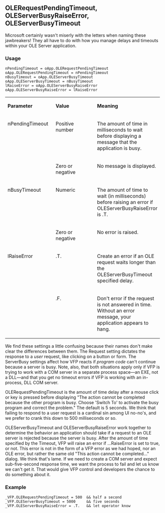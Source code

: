 ## OLERequestPendingTimeout, OLEServerBusyRaiseError, OLEServerBusyTimeout

Microsoft certainly wasn't miserly with the letters when naming these jawbreakers! They all have to do with how you manage delays and timeouts within your OLE Server application.

### Usage

```foxpro
nPendingTimeout = oApp.OLERequestPendingTimeout
oApp.OLERequestPendingTimeout = nPendingTimeout
nBusyTimeout = oApp.OLEServerBusyTimeout
oApp.OLEServerBusyTimeout = nBusyTimeout
lRaiseError = oApp.OLEServerBusyRaiseError
oApp.OLEServerBusyRaiseError = lRaiseError
```
<table>
<tr>
  <td width="32%" valign="top">
  <p><b>Parameter</b></p>
  </td>
  <td width="23%" valign="top">
  <p><b>Value</b></p>
  </td>
  <td width="45%" valign="top">
  <p><b>Meaning</b></p>
  </td>
 </tr>
<tr>
  <td width="32%" rowspan="2" valign="top">
  <p>nPendingTimeout</p>
  </td>
  <td width="23%" valign="top">
  <p>Positive number</p>
  </td>
  <td width="45%" valign="top">
  <p>The amount of time in milliseconds to wait before displaying a message that the application is busy.</p>
  </td>
 </tr>
<tr>
  <td width="33%" valign="top">
  <p>Zero or negative</p>
  </td>
  <td width="67%" valign="top">
  <p>No message is displayed.</p>
  </td>
 </tr>
<tr>
  <td width="32%" rowspan="2" valign="top">
  <p>nBusyTimeout</p>
  </td>
  <td width="23%" valign="top">
  <p>Numeric</p>
  </td>
  <td width="45%" valign="top">
  <p>The amount of time to wait (in milliseconds) before raising an error if OLEServerBusyRaiseError is .T.</p>
  </td>
 </tr>
<tr>
  <td width="33%" valign="top">
  <p>Zero or negative</p>
  </td>
  <td width="67%" valign="top">
  <p>No error is raised.</p>
  </td>
 </tr>
<tr>
  <td width="32%" rowspan="2" valign="top">
  <p>lRaiseError</p>
  </td>
  <td width="23%" valign="top">
  <p>.T.</p>
  </td>
  <td width="45%" valign="top">
  <p>Create an error if an OLE request waits longer than the OLEServerBusyTimeout specified delay.</p>
  </td>
 </tr>
<tr>
  <td width="33%" valign="top">
  <p>.F.</p>
  </td>
  <td width="67%" valign="top">
  <p>Don't error if the request is not answered in time. Without an error message, your application appears to hang.</p>
  </td>
 </tr>
</table>

We find these settings a little confusing because their names don't make clear the differences between them. The Request setting dictates the response to a *user* request, like clicking on a button or form. The ServerBusy settings affect how VFP reacts if *program code* can't continue because a server is busy. Note, also, that both situations apply only if VFP is trying to work with a COM server in a separate process space&mdash;an EXE, not a DLL&mdash;and that you get no timeout errors if VFP is working with an in-process, DLL COM server.

OLERequestPendingTimeout is the amount of time delay after a mouse click or key is pressed before displaying "The action cannot be completed because the other program is busy. Choose 'Switch To' to activate the busy program and correct the problem." The default is 5 seconds. We think that failing to respond to a user request is a cardinal sin among UI no-no's, and we prefer to crank this down to 500 milliseconds or so.

OLEServerBusyTimeout and OLEServerBusyRaiseError work together to determine the behavior an application should take if a request to an OLE server is rejected because the server is busy. After the amount of time specified by the Timeout, VFP will raise an error if ...RaiseError is set to true, or not. This error is not in the form of a VFP error as we had hoped, nor an OLE error, but rather the same old "This action cannot be completed..." dialog. We think that's lame. If we need to create a COM server and expect sub-five-second response time, we want the process to fail and let us know we can't get it. That would give VFP control and developers the chance to do something about it.

### Example

```foxpro
_VFP.OLERequestPendingTimeout = 500  && half a second
_VFP.OLEServerBusyTimeout = 5000     && five seconds
_VFP.OLEServerBusyRaiseError = .T.   && let operator know
```